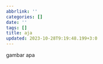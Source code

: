 ```yaml
---
abbrlink: ''
categories: []
date: ''
tags: []
title: aja
updated: 2023-10-28T9:19:48.199+3:0
---
```

gambar apa
